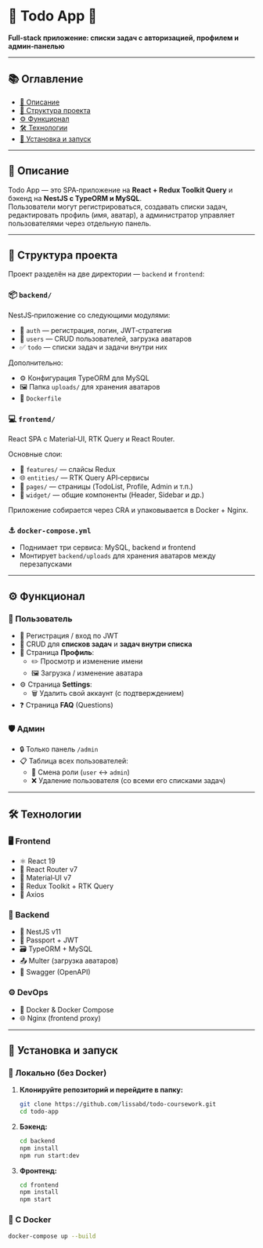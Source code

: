 # 📝 Todo App 🚀

**Full‑stack приложение: списки задач с авторизацией, профилем и админ‑панелью**

---

## 📚 Оглавление

* [📄 Описание](#описание)
* [📁 Структура проекта](#структура-проекта)  
* [⚙️ Функционал](#функционал)  
* [🛠️ Технологии](#технологии)  
* [🚀 Установка и запуск](#установка-и-запуск)  

---

## 📄 Описание

Todo App — это SPA‑приложение на **React + Redux Toolkit Query** и бэкенд на **NestJS с TypeORM и MySQL**.  
Пользователи могут регистрироваться, создавать списки задач, редактировать профиль (имя, аватар), а администратор управляет пользователями через отдельную панель.

---

## 📁 Структура проекта

Проект разделён на две директории — `backend` и `frontend`:

### 📦 `backend/`

NestJS‑приложение со следующими модулями:

- 🔐 `auth` — регистрация, логин, JWT‑стратегия  
- 👤 `users` — CRUD пользователей, загрузка аватаров  
- ✅ `todo` — списки задач и задачи внутри них  

Дополнительно:

- ⚙️ Конфигурация TypeORM для MySQL  
- 🖼️ Папка `uploads/` для хранения аватаров  
- 🐳 `Dockerfile`

### 💻 `frontend/`

React SPA с Material‑UI, RTK Query и React Router.

Основные слои:

- 🧠 `features/` — слайсы Redux  
- 🌐 `entities/` — RTK Query API‑сервисы  
- 📄 `pages/` — страницы (TodoList, Profile, Admin и т.п.)  
- 🧩 `widget/` — общие компоненты (Header, Sidebar и др.)  

Приложение собирается через CRA и упаковывается в Docker + Nginx.

### ⚓ `docker-compose.yml`

- Поднимает три сервиса: MySQL, backend и frontend  
- Монтирует `backend/uploads` для хранения аватаров между перезапусками  

---

## ⚙️ Функционал

### 👤 Пользователь

* 🔐 Регистрация / вход по JWT  
* 📝 CRUD для **списков задач** и **задач внутри списка**  
* 🙋 Страница **Профиль**:  
  * ✏️ Просмотр и изменение имени  
  * 🖼️ Загрузка / изменение аватара  
* ⚙️ Страница **Settings**:  
  * 🗑️ Удалить свой аккаунт (с подтверждением)  
* ❓ Страница **FAQ** (Questions)

### 🛡️ Админ

* 🔒 Только панель `/admin`  
* 📋 Таблица всех пользователей:  
  * 🔁 Смена роли (`user` ↔ `admin`)  
  * ❌ Удаление пользователя (со всеми его списками задач)

---

## 🛠️ Технологии

### 🖥️ Frontend  
* ⚛️ React 19  
* 🧭 React Router v7  
* 🎨 Material‑UI v7  
* 🧰 Redux Toolkit + RTK Query  
* 📡 Axios  

### 🧪 Backend  
* 🧱 NestJS v11  
* 🛂 Passport + JWT  
* 🗃️ TypeORM + MySQL  
* 📤 Multer (загрузка аватаров)  
* 📑 Swagger (OpenAPI)  

### ⚙️ DevOps  
* 🐳 Docker & Docker Compose  
* 🌐 Nginx (frontend proxy)

---

## 🚀 Установка и запуск

### 🧪 Локально (без Docker)

1. **Клонируйте репозиторий и перейдите в папку:**

    ```bash
    git clone https://github.com/lissabd/todo-coursework.git
    cd todo-app
    ```

2. **Бэкенд:**

    ```bash
    cd backend
    npm install
    npm run start:dev
    ```

3. **Фронтенд:**

    ```bash
    cd frontend
    npm install
    npm start
    ```

### 🐳 С Docker

```bash
docker-compose up --build
```
